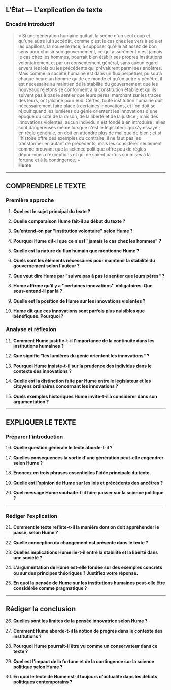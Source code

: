 ## L'État — L'explication de texte

### Encadré introductif
> « Si une génération humaine quittait la scène d'un seul coup et qu'une autre lui succédât, comme c'est le cas chez les vers à soie et les papillons, la nouvelle race, à supposer qu'elle ait assez de bon sens pour choisir son gouvernement, ce qui assurément n'est jamais le cas chez les hommes, pourrait bien établir ses propres institutions volontairement et par un consentement général, sans aucun égard envers les lois ou les précédents qui prévalurent parmi ses ancêtres. Mais comme la société humaine est dans un flux perpétuel, puisqu'à chaque heure un homme quitte ce monde et qu'un autre y pénètre, il est nécessaire au maintien de la stabilité du gouvernement que les nouveaux rejetons se conforment à la constitution établie et qu'ils suivent pas à pas le sentier que leurs pères, marchant sur les traces des leurs, ont jalonné pour eux. Certes, toute institution humaine doit nécessairement faire place à certaines innovations, et l'on doit se réjouir quand les lumières du génie orientent les innovations d'une époque du côté de la raison, de la liberté et de la justice ; mais des innovations violentes, aucun individu n'est fondé à en introduire : elles sont dangereuses même lorsque c'est le législateur qui s'y essaye ; en règle générale, on doit en attendre plus de mal que de bien ; et si l'histoire offre des exemples du contraire, il ne faut pas les transformer en autant de précédents, mais les considérer seulement comme prouvant que la science politique offre peu de règles dépourvues d'exceptions et qui ne soient parfois soumises à la fortune et à la contingence. »  
> **Hume**

---

## COMPRENDRE LE TEXTE

### Première approche

1. **Quel est le sujet principal du texte ?**  
   
2. **Quelle comparaison Hume fait-il au début du texte ?**  
   
3. **Qu’entend-on par "institution volontaire" selon Hume ?**  
   
4. **Pourquoi Hume dit-il que ce n'est "jamais le cas chez les hommes" ?**  
   
5. **Quelle est la nature du flux humain que mentionne Hume ?**  
   
6. **Quels sont les éléments nécessaires pour maintenir la stabilité du gouvernement selon l'auteur ?**  
   
7. **Que veut dire Hume par "suivre pas à pas le sentier que leurs pères" ?**  
   
8. **Hume affirme qu’il y a ''certaines innovations'' obligatoires. Que sous-entend-il par là ?**  
   
9. **Quelle est la position de Hume sur les innovations violentes ?**  
   
10. **Hume dit que ces innovations sont parfois plus nuisibles que bénéfiques. Pourquoi ?**  

### Analyse et réflexion

11. **Comment Hume justifie-t-il l'importance de la continuité dans les institutions humaines ?**  
   
12. **Que signifie "les lumières du génie orientent les innovations" ?**  
   
13. **Pourquoi Hume insiste-t-il sur la prudence des individus dans le contexte des innovations ?**  
   
14. **Quelle est la distinction faite par Hume entre le législateur et les citoyens ordinaires concernant les innovations ?**  
   
15. **Quels exemples historiques Hume invite-t-il à considérer dans son argumentation ?**  

---

## EXPLIQUER LE TEXTE

### Préparer l’introduction

16. **Quelle question générale le texte aborde-t-il ?**  
   
17. **Quelles conséquences la sortie d'une génération peut-elle engendrer selon Hume ?**  
   
18. **Énoncez en trois phrases essentielles l'idée principale du texte.**  
   
19. **Quelle est l’opinion de Hume sur les lois et précédents des ancêtres ?**  
   
20. **Quel message Hume souhaite-t-il faire passer sur la science politique ?**  

---

### Rédiger l’explication

21. **Comment le texte reflète-t-il la manière dont on doit appréhender le passé, selon Hume ?**  
   
22. **Quelle conception du changement est présente dans le texte ?**  
   
23. **Quelles implications Hume lie-t-il entre la stabilité et la liberté dans une société ?**  
   
24. **L'argumentation de Hume est-elle fondée sur des exemples concrets ou sur des principes théoriques ? Justifiez votre réponse.**  
   
25. **En quoi la pensée de Hume sur les institutions humaines peut-elle être considérée comme pragmatique ?**  

---

## Rédiger la conclusion

26. **Quelles sont les limites de la pensée innovatrice selon Hume ?**  
   
27. **Comment Hume aborde-t-il la notion de progrès dans le contexte des institutions ?**  
   
28. **Pourquoi Hume pourrait-il être vu comme un conservateur dans ce texte ?**  
   
29. **Quel est l'impact de la fortune et de la contingence sur la science politique selon Hume ?**  
   
30. **En quoi le texte de Hume est-il toujours d'actualité dans les débats politiques contemporains ?**  